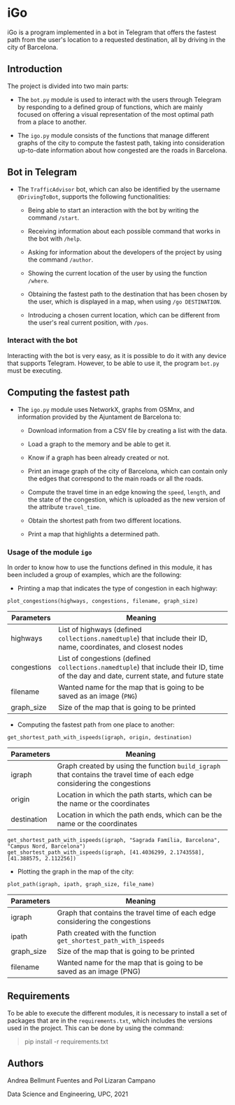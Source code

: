 # iGo
iGo is a program implemented in a bot in Telegram that offers the fastest path
from the user's location to a requested destination, all by driving in the city
of Barcelona.

## Introduction
The project is divided into two main parts:

* The `bot.py` module is used to interact with the users through Telegram by
responding to a defined group of functions, which are mainly focused on offering
a visual representation of the most optimal path from a place to another.

* The `igo.py` module consists of the functions that manage different graphs of
the city to compute the fastest path, taking into consideration up-to-date
information about how congested are the roads in Barcelona.

## Bot in Telegram
- The `TrafficAdvisor` bot, which can also be identified by the username `@DrivingToBot`,
  supports the following functionalities:

  - Being able to start an interaction with the bot by writing the command `/start`.

  - Receiving information about each possible command that works in the bot with
  `/help`.

  - Asking for information about the developers of the project by using the command
  `/author`.

  - Showing the current location of the user by using the function `/where`.

  - Obtaining the fastest path to the destination that has been chosen by the user,
  which is displayed in a map, when using `/go DESTINATION`.

  - Introducing a chosen current location, which can be different from the user's real
  current position, with `/pos`.

### Interact with the bot
Interacting with the bot is very easy, as it is possible to do it with any device that supports
Telegram. However, to be able to use it, the program `bot.py` must be executing.

## Computing the fastest path
- The `igo.py` module uses NetworkX, graphs from OSMnx, and information provided by the
Ajuntament de Barcelona to:

  - Download information from a CSV file by creating a list with the data.

  - Load a graph to the memory and be able to get it.

  - Know if a graph has been already created or not.

  - Print an image graph of the city of Barcelona, which can contain only the
  edges that correspond to the main roads or all the roads.

  - Compute the travel time in an edge knowing the `speed`, `length`, and the state of
the congestion, which is uploaded as the new version of the attribute `travel_time`.

  - Obtain the shortest path from two different locations.

  - Print a map that highlights a determined path.

### Usage of the module `igo`
In order to know how to use the functions defined in this module, it has been
included a group of examples, which are the following:

  - Printing a map that indicates the type of congestion in each highway:

`plot_congestions(highways, congestions, filename, graph_size)`

Parameters | Meaning
-----------|----------
highways | List of highways (defined `collections.namedtuple`) that include their ID, name, coordinates, and closest nodes
congestions | List of congestions (defined `collections.namedtuple`) that include their ID, time of the day and date, current state, and future state
filename | Wanted name for the map that is going to be saved as an image (`PNG`)
graph_size | Size of the map that is going to be printed

  - Computing the fastest path from one place to another:

`get_shortest_path_with_ispeeds(igraph, origin, destination)`

Parameters | Meaning
-----------|----------
igraph | Graph created by using the function `build_igraph` that contains the travel time of each edge considering the congestions
origin | Location in which the path starts, which can be the name or the coordinates
destination | Location in which the path ends, which can be the name or the coordinates

  ```{python}
  get_shortest_path_with_ispeeds(igraph, "Sagrada Família, Barcelona", "Campus Nord, Barcelona")
  get_shortest_path_with_ispeeds(igraph, [41.4036299, 2.1743558], [41.388575, 2.112256])
  ```
  - Plotting the graph in the map of the city:

  `plot_path(igraph, ipath, graph_size, file_name)`

  Parameters | Meaning
  -----------|----------
  igraph | Graph that contains the travel time of each edge considering the congestions
  ipath | Path created with the function `get_shortest_path_with_ispeeds`
  graph_size | Size of the map that is going to be printed
  filename | Wanted name for the map that is going to be saved as an image (PNG)


## Requirements
To be able to execute the different modules, it is necessary to install a set of packages that are
in the `requirements.txt`, which includes the versions used in the project. This can be done by
using the command:

> pip install -r requirements.txt


## Authors
Andrea Bellmunt Fuentes and Pol Lizaran Campano

Data Science and Engineering, UPC, 2021
